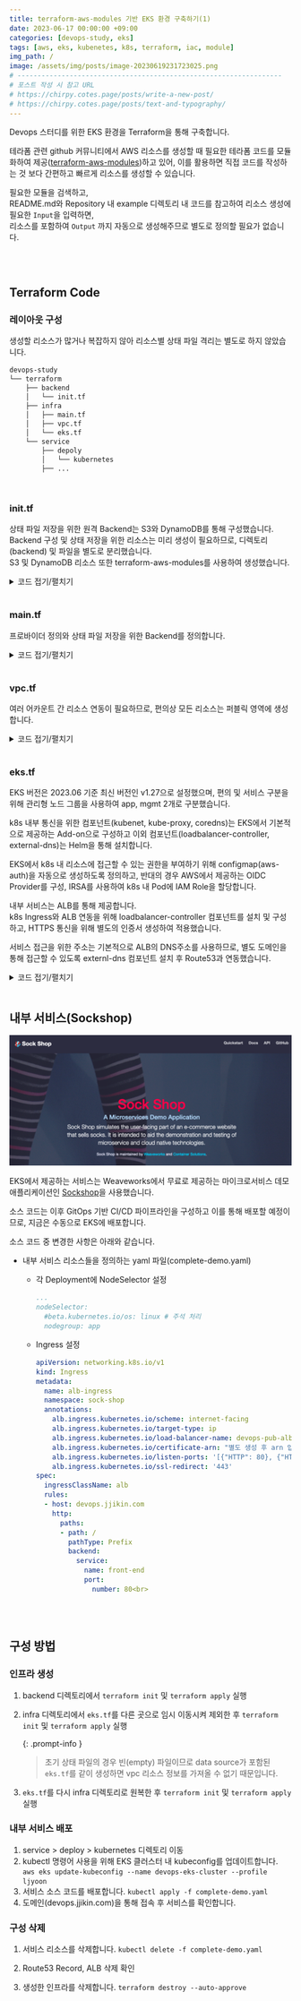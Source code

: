 ```yaml
---
title: terraform-aws-modules 기반 EKS 환경 구축하기(1)
date: 2023-06-17 00:00:00 +09:00
categories: [devops-study, eks]
tags: [aws, eks, kubenetes, k8s, terraform, iac, module]
img_path: /
image: /assets/img/posts/image-20230619231723025.png
# ------------------------------------------------------------------
# 포스트 작성 시 참고 URL
# https://chirpy.cotes.page/posts/write-a-new-post/
# https://chirpy.cotes.page/posts/text-and-typography/
---
```


Devops 스터디를 위한 EKS 환경을 Terraform을 통해 구축합니다.

테라폼 관련 github 커뮤니티에서 AWS 리소스를 생성할 때 필요한 테라폼 코드를 모듈화하여 제공([terraform-aws-modules](https://github.com/terraform-aws-modules))하고 있어, 이를 활용하면 직접 코드를 작성하는 것 보다 간편하고 빠르게 리소스를 생성할 수 있습니다.

 

필요한 모듈을 검색하고,  
README.md와 Repository 내 example 디렉토리 내 코드를 참고하여 리소스 생성에 필요한 `Input`을 입력하면,  
리소스를 포함하여  `Output` 까지 자동으로 생성해주므로 별도로 정의할 필요가 없습니다.

<br>

<br>

## Terraform Code

### 레이아웃 구성

생성할 리소스가 많거나 복잡하지 않아 리소스별 상태 파일 격리는 별도로 하지 않았습니다.

```
devops-study
└── terraform
    ├── backend
    │   └── init.tf
    ├── infra
    │   ├── main.tf
    │   ├── vpc.tf
    │   └── eks.tf
    └── service
        ├── depoly
        │   └── kubernetes
        ├── ...
```

<br>

### init.tf

상태 파일 저장을 위한 원격 Backend는 S3와 DynamoDB를 통해 구성했습니다.   
Backend 구성 및 상태 저장을 위한 리소스는 미리 생성이 필요하므로, 디렉토리(backend) 및 파일을 별도로 분리했습니다.   
S3 및 DynamoDB 리소스 또한 terraform-aws-modules를 사용하여 생성했습니다.

<details markdown="1">
  <summary>코드 접기/펼치기</summary>


```hcl
terraform {
  required_version = ">= 1.0"
  required_providers {
    aws = {
      source  = "hashicorp/aws"
      version = ">= 5.0.0"
    }
  }
}

provider "aws" {
  profile = "ljyoon"
  region = "us-east-1"
}

module "s3_bucket" {
  source = "terraform-aws-modules/s3-bucket/aws"

  bucket = "devops-s3-tfstate"
  acl    = "private"

  control_object_ownership = true
  object_ownership         = "ObjectWriter"

  versioning = {
    enabled = true
  }
}

module "dynamodb_table" {
  source   = "terraform-aws-modules/dynamodb-table/aws"

  name     = "devops-table-tfstate"
  hash_key = "LockID"
  billing_mode = "PAY_PER_REQUEST"  # On-demand, 요청만큼만 지불하는 방식
  attributes = [
    {
      name ="LockID"
      type = "S"  # String
    }
  ]
}
```

</details>

<br>

### main.tf

프로바이더 정의와 상태 파일 저장을 위한 Backend를 정의합니다.

<details markdown="1">
  <summary>코드 접기/펼치기</summary>


```hcl
terraform {
  required_version = ">= 1.0"
  required_providers {
    aws = {
      source  = "hashicorp/aws"
      version = ">= 5.0.0"
    }
  }

  backend "s3" {
    profile        = "ljyoon"
    bucket         = "devops-s3-tfstate"
    key            = "devops/terraform.tfstate"
    dynamodb_table = "devops-table-tfstate"
    region         = "us-east-1"
    encrypt        = true
  }
}

provider "aws" {
  profile = "ljyoon"
  region = "us-east-1"
}
```

</details>

<br>

### vpc.tf

여러 어카운트 간 리소스 연동이 필요하므로, 편의상 모든 리소스는 퍼블릭 영역에 생성합니다.

<details markdown="1">
  <summary>코드 접기/펼치기</summary>


```hcl
module "vpc" {
  source = "terraform-aws-modules/vpc/aws"

  name = "devops-vpc"
  cidr = "192.168.0.0/16"

  azs              = ["us-east-1a", "us-east-1c"]
  public_subnets   = ["192.168.0.0/20", "192.168.16.0/20"]
  public_subnet_names = ["devops-pub-a-sn", "devops-pub-c-sn"]
  public_subnet_tags = {
    "kubernetes.io/role/elb" = 1  # 해당 태그 지정 시, k8s 내에서 ingress 생성 시 서브넷 자동 지정
  }

  enable_nat_gateway = false
  enable_dns_hostnames = true
  enable_dns_support = true
  map_public_ip_on_launch = true  # 퍼블릭 서브넷 내 생성되는 리소스에 자동으로 퍼블릭 IP를 할당한다.

  tags = {
    CreatedBy = "Terraform"
  }
}
```

</details>

<br>

### eks.tf

EKS 버전은 2023.06 기준 최신 버전인 v1.27으로 설정했으며, 편의 및 서비스 구분을 위해 관리형 노드 그룹을 사용하여 app, mgmt 2개로 구분했습니다.

k8s 내부 통신을 위한 컴포넌트(kubenet, kube-proxy, coredns)는 EKS에서 기본적으로 제공하는 Add-on으로 구성하고 이외 컴포넌트(loadbalancer-controller, external-dns)는 Helm을 통해 설치합니다.

EKS에서 k8s 내 리소스에 접근할 수 있는 권한을 부여하기 위해 configmap(aws-auth)을 자동으로 생성하도록 정의하고, 반대의 경우 AWS에서 제공하는 OIDC Provider를 구성, IRSA를 사용하여 k8s 내 Pod에 IAM Role을 할당합니다.

내부 서비스는 ALB를 통해 제공합니다.  
k8s Ingress와 ALB 연동을 위해 loadbalancer-controller 컴포넌트를 설치 및 구성하고, HTTPS 통신을 위해 별도의 인증서 생성하여 적용했습니다.

서비스 접근을 위한 주소는 기본적으로 ALB의 DNS주소를 사용하므로, 별도 도메인을 통해 접근할 수 있도록 externl-dns 컴포넌트 설치 후 Route53과 연동했습니다.

<details markdown="1">
  <summary>코드 접기/펼치기</summary>

```hcl
# Terraform에서 k8s에 접근할 수 있도록 인증 정보를 제공한다.
provider "kubernetes" {
  host                   = module.eks.cluster_endpoint
  cluster_ca_certificate = base64decode(module.eks.cluster_certificate_authority_data)
  token                  = data.aws_eks_cluster_auth.eks.token
}
# Terraform에서 helm을 통해 k8s 내 Add-on를 설치할 수 있도록 인증 정보를 제공한다.
provider "helm" {
  kubernetes {
    host                   = module.eks.cluster_endpoint
    cluster_ca_certificate = base64decode(module.eks.cluster_certificate_authority_data)
    token                  = data.aws_eks_cluster_auth.eks.token
  }
}

data "aws_availability_zones" "available" {}

# Terraform에서 AWS의 계정 ID를 참조하기 위해 정의한다. 사용은 ${data.aws_caller_identity.current.account_id}
data "aws_caller_identity" "current" {}

# EKS 클러스터와 통신하기 위한 인증 토큰을 가져온다.
data "aws_eks_cluster_auth" "eks" {name = module.eks.cluster_name}

# VPC 상태를 가져온다.
data "terraform_remote_state" "remote" {
  backend = "s3"
  config = {
    profile = "ljyoon"
    bucket         = "devops-s3-tfstate"
    key            = "devops/terraform.tfstate"
    dynamodb_table = "devops-table-tfstate"
    region         = "us-east-1"
  }
}

locals {
  name              = "devops-eks"
  vpc_id            = data.terraform_remote_state.remote.outputs.vpc_id
  subnet_ids        = data.terraform_remote_state.remote.outputs.public_subnets
  external_dns_arn  = "arn:aws:route53:::hostedzone/Z08574211BOF867DLRAI2"  # 개인용 Route53 HostingZone
  external_cert_arn = "arn:aws:acm:us-east-1:371604478497:certificate/725fd9d7-5e31-4750-a161-4f67cd6bb9f0"
  tags = {
    CreatedBy = "Terraform"
  }
}

################################################################################
### EKS Module
################################################################################
module "eks" {
  source  = "terraform-aws-modules/eks/aws"

  cluster_name                   = "${local.name}-cluster"
  cluster_version                = 1.27
  cluster_endpoint_public_access = true

  # EKS Add-On 정의
  cluster_addons = {
    coredns = {
      most_recent       = true
      resolve_conflicts = "OVERWRITE"
    }
    kube-proxy = {
      most_recent = true
    }
    vpc-cni = {
      most_recent              = true
      before_compute           = true  # 워커 노드가 프로비저닝되기 전 vpc-cni가 배포되어야한다. 배포 전 워커 노드가 프로비저닝 되면 파드 IP 할당 이슈 발생
      resolve_conflicts        = "OVERWRITE"
      service_account_role_arn = module.vpc_cni_irsa_role.iam_role_arn  # IRSA(k8s ServiceAccount에 IAM 역할을 사용한다)
      configuration_values     = jsonencode({
        env = {
          ENABLE_PREFIX_DELEGATION = "true"  # prefix assignment mode 활성화
          WARM_PREFIX_TARGET       = "1"  # 기본 권장 값
        }
      })
    }
  }

  vpc_id     = local.vpc_id
  subnet_ids = local.subnet_ids

  # aws-auth configmap
  manage_aws_auth_configmap = true  # AWS -> EKS 접근을위한 configmap 자동 생성

  # 관리형 노드그룹에 사용할 공통 사항 정의
  eks_managed_node_group_defaults = {
    ami_type                   = "AL2_x86_64"
    instance_types             = ["t3.medium"]
    capacity_type              = "SPOT"
    iam_role_attach_cni_policy = true
    use_name_prefix            = false  # false하지 않으면 리소스 이름 뒤 임의의 난수값이 추가되어 생성됨
    use_custom_launch_template = false  # AWS EKS 관리 노드 그룹에서 제공하는 기본 템플릿을 사용
    block_device_mappings = {
      xvda = {
        device_name = "/dev/xvda"
        ebs = {
          volume_size           = 30
          volume_type           = "gp3"
          delete_on_termination = true
        }
      }
    }
    remote_access = {  # Remote access cannot be specified with a launch template
      ec2_ssh_key               = module.key_pair.key_pair_name
      source_security_group_ids = [aws_security_group.remote_access.id]
      tags = {
        "kubernetes.io/cluster/devops-eks-cluster" = "owned"  # AWS LB Controller 사용을 위한 요구 사항
      }
    }

    tags = local.tags
  }

  # 관리형 노드 그룹 정의
  eks_managed_node_groups = {
    devops-eks-app-ng = {
      name         = "${local.name}-app-ng"
      labels = {
        nodegroup = "app"
      }
      desired_size = 1
      min_size     = 1
      max_size     = 1
    }

    devops-eks-mgmt-ng = {
      name         = "${local.name}-mgmt-ng"
      labels = {
        nodegroup = "mgmt"
      }      
      desired_size = 1
      min_size     = 1
      max_size     = 1
    } 
  }
}

# 각종 Add-on에 필요한 IRSA 생성해주는 모듈
# https://github.com/terraform-aws-modules/terraform-aws-iam/tree/master/modules/iam-role-for-service-accounts-eks
module "vpc_cni_irsa_role" { 
  source = "terraform-aws-modules/iam/aws//modules/iam-role-for-service-accounts-eks"

  role_name             = "${local.name}-vpc-cni-irsa-role"
  attach_vpc_cni_policy = true
  vpc_cni_enable_ipv4   = true

  oidc_providers = {
    main = {
      provider_arn               = module.eks.oidc_provider_arn
      namespace_service_accounts = ["kube-system:aws-node"]
    }
  }

  tags = local.tags
}

module "load_balancer_controller_irsa_role" {
  source = "terraform-aws-modules/iam/aws//modules/iam-role-for-service-accounts-eks"

  role_name                              = "${local.name}-lb-controller-irsa-role"
  attach_load_balancer_controller_policy = true  # 이 Input을 기준으로 목적에 맞는 Role이 생성됨.
  
  oidc_providers = {
    main = {
      provider_arn               = module.eks.oidc_provider_arn
      namespace_service_accounts = ["kube-system:aws-load-balancer-controller"]
    }
  }

  tags = local.tags
}

module "load_balancer_controller_targetgroup_binding_only_irsa_role" {
  source = "terraform-aws-modules/iam/aws//modules/iam-role-for-service-accounts-eks"

  role_name = "${local.name}-lb-controller-tg-binding-only-irsa-role"
  attach_load_balancer_controller_targetgroup_binding_only_policy = true  # 이 Input을 기준으로 목적에 맞는 Role이 생성됨.

  oidc_providers = {
    main = {
      provider_arn               = module.eks.oidc_provider_arn
      namespace_service_accounts = ["kube-system:aws-load-balancer-controller"]
    }
  }

  tags = local.tags
}

module "external_dns_irsa_role" {
  source = "terraform-aws-modules/iam/aws//modules/iam-role-for-service-accounts-eks"

  role_name                     = "${local.name}-externaldns-irsa-role"
  attach_external_dns_policy    = true  # 이 Input을 기준으로 목적에 맞는 Role이 생성됨.
  external_dns_hosted_zone_arns = [local.external_dns_arn]

  oidc_providers = {
    main = {
      provider_arn               = module.eks.oidc_provider_arn
      namespace_service_accounts = ["kube-system:external-dns"]
    }
  }

  tags = local.tags
}


module "key_pair" {
  source  = "terraform-aws-modules/key-pair/aws"
  version = "~> 2.0"

  key_name_prefix    = "devops-eks-cluster"
  create_private_key = true
}

resource "aws_security_group" "remote_access" {
  name_prefix = "${local.name}-cluster-remote-access"
  description = "Allow remote SSH access"
  vpc_id      = local.vpc_id

  ingress {
    description = "SSH access"
    from_port   = 22
    to_port     = 22
    protocol    = "tcp"
    cidr_blocks = ["0.0.0.0/0"]
  }
  egress {
    from_port   = 0
    to_port     = 0
    protocol    = "-1"
    cidr_blocks = ["0.0.0.0/0"]
  }
}

resource "kubernetes_service_account" "aws-load-balancer-controller" {
  metadata {
    name        = "aws-load-balancer-controller"
    namespace   = "kube-system"
    annotations = {
      "eks.amazonaws.com/role-arn" = module.load_balancer_controller_irsa_role.iam_role_arn  # irsa 생성 모듈에서 output으로 iam_role_arn을 제공한다.
    }

    labels = {
      "app.kubernetes.io/component" = "controller"
      "app.kubernetes.io/name" = "aws-load-balancer-controller"
    }

  }

  depends_on = [module.load_balancer_controller_irsa_role]
}

resource "kubernetes_service_account" "external-dns" {
  metadata {
    name        = "external-dns"
    namespace   = "kube-system"
    annotations = {
      "eks.amazonaws.com/role-arn" = module.external_dns_irsa_role.iam_role_arn
    }
  }

  depends_on = [module.external_dns_irsa_role]
}

### Helm
# https://github.com/GSA/terraform-kubernetes-aws-load-balancer-controller/blob/main/main.tf
# https://registry.terraform.io/providers/hashicorp/helm/latest/docs/resources/release
# https://kubernetes-sigs.github.io/aws-load-balancer-controller/v2.5/
resource "helm_release" "aws-load-balancer-controller" {
  name       = "aws-load-balancer-controller"
  namespace  = "kube-system"
  repository = "https://aws.github.io/eks-charts"
  chart      = "aws-load-balancer-controller"

  set {
    name = "clusterName"
    value = module.eks.cluster_name
  }
  set {
    name = "serviceAccount.create"
    value = false
  }
  set {
    name = "serviceAccount.name"
    value = "aws-load-balancer-controller"
  }  

  #depends_on = [kubernetes_service_account.aws-load-balancer-controller]
}

# https://tech.polyconseil.fr/external-dns-helm-terraform.html
# parameter https://github.com/kubernetes-sigs/external-dns/tree/master/charts/external-dns
resource "helm_release" "external_dns" {
  name       = "external-dns"
  namespace  = "kube-system"
  repository = "https://charts.bitnami.com/bitnami"
  chart      = "external-dns"
  wait       = false  ## 서비스가 완전히 올라올때 까지 대기
  set {
    name = "provider"
    value = "aws"
  }
  set {
    name = "serviceAccount.create"
    value = false
  }
  set {
    name = "serviceAccount.name"
    value = "external-dns"
  }
  set {
    name  = "policy"
    value = "sync"
  }     
}
```
</details>

<br>

## 내부 서비스(Sockshop)

![image-20230619182858040](/assets/img/posts/image-20230619182858040.png)

EKS에서 제공하는 서비스는 Weaveworks에서 무료로 제공하는 마이크로서비스 데모 애플리케이션인 [Sockshop](https://microservices-demo.github.io/)을 사용했습니다.

소스 코드는 이후 GitOps 기반 CI/CD 파이프라인을 구성하고 이를 통해 배포할 예정이므로, 지금은 수동으로 EKS에 배포합니다.

소스 코드 중 변경한 사항은 아래와 같습니다.

- 내부 서비스 리소스들을 정의하는 yaml 파일(complete-demo.yaml)

  - 각 Deployment에 NodeSelector 설정
    ```yaml
    ...
    nodeSelector:
      #beta.kubernetes.io/os: linux # 주석 처리
      nodegroup: app
    ```

  - Ingress 설정
    
    ```yaml
    apiVersion: networking.k8s.io/v1
    kind: Ingress
    metadata:
      name: alb-ingress
      namespace: sock-shop
      annotations:
        alb.ingress.kubernetes.io/scheme: internet-facing
        alb.ingress.kubernetes.io/target-type: ip
        alb.ingress.kubernetes.io/load-balancer-name: devops-pub-alb
        alb.ingress.kubernetes.io/certificate-arn: "별도 생성 후 arn 입력"
        alb.ingress.kubernetes.io/listen-ports: '[{"HTTP": 80}, {"HTTPS":443}]'
        alb.ingress.kubernetes.io/ssl-redirect: '443'
    spec:
      ingressClassName: alb
      rules:
      - host: devops.jjikin.com
        http:
          paths:
          - path: /
            pathType: Prefix
            backend:
              service:
                name: front-end
                port:
                  number: 80<br>
    ```
    

<br>

<br>

## 구성 방법

### 인프라 생성

1. backend 디렉토리에서 `terraform init`  및 `terraform apply`  실행

2. infra 디렉토리에서 `eks.tf`를 다른 곳으로 임시 이동시켜 제외한 후  `terraform init`  및 `terraform apply`  실행

   {: .prompt-info }

   > 초기 상태 파일의 경우 빈(empty) 파일이므로 data source가 포함된 `eks.tf`를 같이 생성하면 vpc 리소스 정보를 가져올 수 없기 때문입니다.

3. `eks.tf`를 다시 infra 디렉토리로 원복한 후  `terraform init`  및 `terraform apply`  실행



### 내부 서비스 배포

1. service > deploy > kubernetes 디렉토리 이동
2. kubectl 명령어 사용을 위해 EKS 클러스터 내 kubeconfig를 업데이트합니다.
   `aws eks update-kubeconfig --name devops-eks-cluster --profile ljyoon`
3. 서비스 소스 코드를 배포합니다.
   `kubectl apply -f complete-demo.yaml`
4. 도메인(devops.jjikin.com)을 통해 접속 후 서비스를 확인합니다.



### 구성 삭제

1. 서비스 리소스를 삭제합니다.
   `kubectl delete -f complete-demo.yaml`

2. Route53 Record, ALB 삭제 확인

3. 생성한 인프라를 삭제합니다.
   `terraform destroy --auto-approve`


